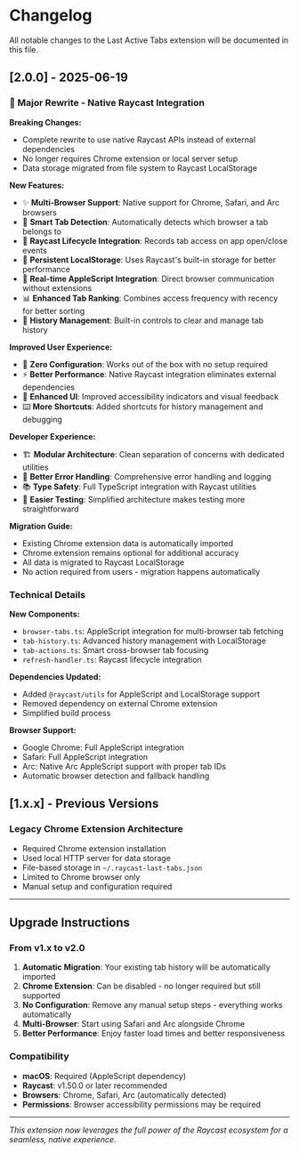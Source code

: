 # Changelog

All notable changes to the Last Active Tabs extension will be documented in this file.

## [2.0.0] - 2025-06-19

### 🚀 Major Rewrite - Native Raycast Integration

**Breaking Changes:**
- Complete rewrite to use native Raycast APIs instead of external dependencies
- No longer requires Chrome extension or local server setup
- Data storage migrated from file system to Raycast LocalStorage

**New Features:**
- ✨ **Multi-Browser Support**: Native support for Chrome, Safari, and Arc browsers
- 🎯 **Smart Tab Detection**: Automatically detects which browser a tab belongs to
- 📱 **Raycast Lifecycle Integration**: Records tab access on app open/close events  
- 💾 **Persistent LocalStorage**: Uses Raycast's built-in storage for better performance
- 🔄 **Real-time AppleScript Integration**: Direct browser communication without extensions
- 📊 **Enhanced Tab Ranking**: Combines access frequency with recency for better sorting
- 🧹 **History Management**: Built-in controls to clear and manage tab history

**Improved User Experience:**
- 🚀 **Zero Configuration**: Works out of the box with no setup required
- ⚡ **Better Performance**: Native Raycast integration eliminates external dependencies
- 🎨 **Enhanced UI**: Improved accessibility indicators and visual feedback
- ⌨️ **More Shortcuts**: Added shortcuts for history management and debugging

**Developer Experience:**
- 🏗️ **Modular Architecture**: Clean separation of concerns with dedicated utilities
- 🔧 **Better Error Handling**: Comprehensive error handling and logging
- 📚 **Type Safety**: Full TypeScript integration with Raycast utilities
- 🧪 **Easier Testing**: Simplified architecture makes testing more straightforward

**Migration Guide:**
- Existing Chrome extension data is automatically imported
- Chrome extension remains optional for additional accuracy
- All data is migrated to Raycast LocalStorage
- No action required from users - migration happens automatically

### Technical Details

**New Components:**
- `browser-tabs.ts`: AppleScript integration for multi-browser tab fetching
- `tab-history.ts`: Advanced history management with LocalStorage
- `tab-actions.ts`: Smart cross-browser tab focusing
- `refresh-handler.ts`: Raycast lifecycle integration

**Dependencies Updated:**
- Added `@raycast/utils` for AppleScript and LocalStorage support
- Removed dependency on external Chrome extension
- Simplified build process

**Browser Support:**
- Google Chrome: Full AppleScript integration
- Safari: Full AppleScript integration  
- Arc: Native Arc AppleScript support with proper tab IDs
- Automatic browser detection and fallback handling

## [1.x.x] - Previous Versions

### Legacy Chrome Extension Architecture
- Required Chrome extension installation
- Used local HTTP server for data storage
- File-based storage in `~/.raycast-last-tabs.json`
- Limited to Chrome browser only
- Manual setup and configuration required

---

## Upgrade Instructions

### From v1.x to v2.0

1. **Automatic Migration**: Your existing tab history will be automatically imported
2. **Chrome Extension**: Can be disabled - no longer required but still supported
3. **No Configuration**: Remove any manual setup steps - everything works automatically
4. **Multi-Browser**: Start using Safari and Arc alongside Chrome
5. **Better Performance**: Enjoy faster load times and better responsiveness

### Compatibility

- **macOS**: Required (AppleScript dependency)
- **Raycast**: v1.50.0 or later recommended
- **Browsers**: Chrome, Safari, Arc (automatically detected)
- **Permissions**: Browser accessibility permissions may be required

---

*This extension now leverages the full power of the Raycast ecosystem for a seamless, native experience.*